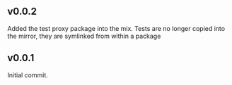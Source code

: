 ## v0.0.2

Added the test proxy package into the mix. Tests are no longer copied into the mirror, they are
symlinked from within a package

## v0.0.1

Initial commit.